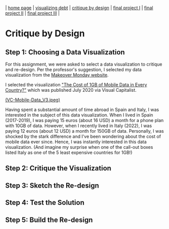 | [home page](README.md) | [visualizing debt](visualizing-government-debt) | [critique by design](critique-by-design) | [final project I](final-project-part-one) | [final project II](final-project-part-two) | [final project III](final-project-part-three) |

# Critique by Design

## Step 1: Choosing a Data Visualization

For this assignment, we were asked to select a data visualization to critique and re-design. Per the professor's suggestion, I selected my data visualization from the [Makeover Monday website](https://makeovermonday.co.uk/).

I selected the visualization ["The Cost of 1GB of Mobile Data in Every Country?"](https://www.visualcapitalist.com/cost-of-mobile-data-worldwide/) which was published July 2020 via Visual Capitalist.

[(VC-Mobile-Data_V3.jpeg)](https://github.com/melanini13/Portfolio-MCDIAZ/blob/main/VC-Mobile-Data_V3.jpeg)

Having spent a substantial amount of time abroad in Spain and Italy, I was interested in the subject of this data visualization. When I lived in Spain (2017-2019), I was paying 15 euros (about 16 USD) a month for a phone plan with 10GB of data. However, when I recently lived in Italy (2022), I was paying 12 euros (about 12 USD) a month for 150GB of data. Personally, I was shocked by the stark difference and I've been wondering about the cost of mobile data ever since. Hence, I was instantly interested in this data visualization. (And imagine my surprise when one of the call-out boxes listed Italy as one of the 5 least expensive countries for 1GB!)

## Step 2: Critique the Visualization

## Step 3: Sketch the Re-design

## Step 4: Test the Solution

## Step 5: Build the Re-design
